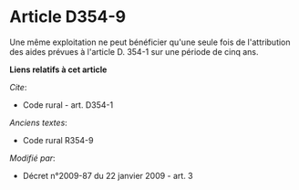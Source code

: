 # Article D354-9

Une même exploitation ne peut bénéficier qu'une seule fois de l'attribution des aides prévues à l'article D. 354-1 sur une
période de cinq ans.

**Liens relatifs à cet article**

_Cite_:

  - Code rural - art. D354-1

_Anciens textes_:

  - Code rural R354-9

_Modifié par_:

  - Décret n°2009-87 du 22 janvier 2009 - art. 3

